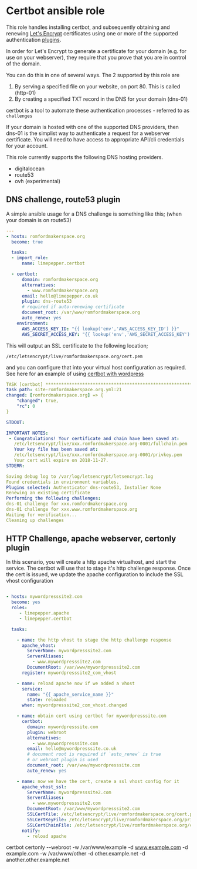 
Certbot ansible role
=========

This role handles installing certbot, and subsequently obtaining and renewing
[Let's Encrypt](https://letsencrypt.org/) certificates using one or more of the
supported authentication [plugins](https://certbot.eff.org/docs/using.html#getting-certificates-and-choosing-plugins).

In order for Let's Encrypt to generate a certificate for your domain (e.g. for
use on your webserver), they require that you prove that you are in control of the domain.

You can do this in one of several ways. The 2 supported by this role are

1. By serving a specified file on your website, on port 80. This is called (http-01)
2. By creating a specified TXT record in the DNS for your domain (dns-01)

certbot is a tool to automate these authentication processes - referred to as
`challenges`

If your domain is hosted with one of the supported DNS providers, then dns-01 is the
simplist way to authenticate a request for a webserver certificate. You will need
to have access to appropriate API/cli credentials for your account.

This role currently supports the following DNS hosting providers.

- digitalocean
- route53
- ovh (experimental)

## DNS challenge, route53 plugin

A simple ansible usage for a DNS challenge is something like this; (when your
domain is on route53)

~~~yaml
---
- hosts: romfordmakerspace.org
  become: true

  tasks:
  - import_role:
      name: limepepper.certbot

  - certbot:
      domain: romfordmakerspace.org
      alternatives:
        - www.romfordmakerspace.org
      email: hello@limepepper.co.uk
      plugin: dns-route53
      # required if auto-renewing certificate
      document_root: /var/www/romfordmakerspace.org
      auto_renew: yes
    environment:
      AWS_ACCESS_KEY_ID: "{{ lookup('env','AWS_ACCESS_KEY_ID') }}"
      AWS_SECRET_ACCESS_KEY: "{{ lookup('env','AWS_SECRET_ACCESS_KEY') }}"
~~~

This will output an SSL certificate to the following location;

`/etc/letsencrypt/live/romfordmakerspace.org/cert.pem`

and you can configure that into your virtual host configuration as required. See
here for an example of using [certbot with wordpress]()

~~~ yml
TASK [certbot] ********************************************************************************************************
task path: site-romfordmakerspace.org.yml:21
changed: [romfordmakerspace.org] => {
    "changed": true,
    "rc": 0
}

STDOUT:

IMPORTANT NOTES:
 - Congratulations! Your certificate and chain have been saved at:
   /etc/letsencrypt/live/xxx.romfordmakerspace.org-0001/fullchain.pem
   Your key file has been saved at:
   /etc/letsencrypt/live/xxx.romfordmakerspace.org-0001/privkey.pem
   Your cert will expire on 2018-11-27.
STDERR:

Saving debug log to /var/log/letsencrypt/letsencrypt.log
Found credentials in environment variables.
Plugins selected: Authenticator dns-route53, Installer None
Renewing an existing certificate
Performing the following challenges:
dns-01 challenge for xxx.romfordmakerspace.org
dns-01 challenge for xxx.www.romfordmakerspace.org
Waiting for verification...
Cleaning up challenges

~~~


## HTTP Challenge, apache webserver, certonly plugin

In this scenario, you will create a http apache virtualhost, and start the
service. The certbot will use that to stage it's http challenge response.
 Once the cert is issued, we update the apache configuration to include the SSL vhost configuration

~~~yaml

- hosts: mywordpresssite2.com
  become: yes
  roles:
     - limepepper.apache
     - limepepper.certbot

  tasks:

    - name: the http vhost to stage the http challenge response
      apache_vhost:
        ServerName: mywordpresssite2.com
        ServerAliases:
          - www.mywordpresssite2.com
        DocumentRoot: /var/www/mywordpresssite2.com
      register: mywordpresssite2_com_vhost

    - name: reload apache now if we added a vhost
      service:
        name: "{{ apache_service_name }}"
        state: reloaded
      when: mywordpresssite2_com_vhost.changed

    - name: obtain cert using certbot for mywordpresssite.com
      certbot:
        domain: mywordpresssite.com
        plugin: webroot
        alternatives:
          - www.mywordpresssite.com
        email: hello@mywordpresssite.co.uk
        # document root is required if `auto_renew` is true
        # or webroot plugin is used
        document_root: /var/www/mywordpresssite.com
        auto_renew: yes

    - name: now we have the cert, create a ssl vhost config for it
      apache_vhost_ssl:
        ServerName: mywordpresssite2.com
        ServerAliases:
          - www.mywordpresssite2.com
        DocumentRoot: /var/www/mywordpresssite2.com
        SSLCertFile: /etc/letsencrypt/live/romfordmakerspace.org/cert.pem
        SSLCertKeyFile: /etc/letsencrypt/live/romfordmakerspace.org/privkey.pem
        SSLCertChainFile: /etc/letsencrypt/live/romfordmakerspace.org/chain.pem
      notify:
        - reload apache

~~~


certbot certonly --webroot -w /var/www/example -d www.example.com -d example.com -w /var/www/other -d other.example.net -d another.other.example.net
